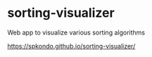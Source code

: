 # sorting-visualizer
Web app to visualize various sorting algorithms 

https://spkondo.github.io/sorting-visualizer/
